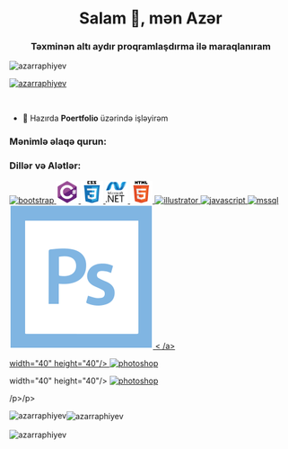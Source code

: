 <h1 align="center">Salam 👋, mən Azər</h1>
<h3 align="center">Təxminən altı aydır proqramlaşdırma ilə maraqlanıram</h3>

<p align="left" > <img src="https://komarev.com/ghpvc/?username=azarraphiyev&label=Profile%20views&color=0e75b6&style=flat" alt="azarraphiyev" /> </p>

<p align="left"> <a href="https://github.com/ryo-ma/github-profile-trophy"><img src="https://github-profile-trophy.vercel.app/?username=azarraphiyev" alt="azarraphiyev " /></a> </p>

<p align="left"> <a href="https://twitter.com/" target="blank"><img src="https://img. qalxanlar.io/twitter/follow/?logo=twitter&style=for-the-badge" alt="" /></a> </p>

- 🔭 Hazırda **Poertfolio** üzərində işləyirəm

<h3 align="left" ">Mənimlə əlaqə qurun:</h3>
<p align="left">
</p>

<h3 align="left">Dillər və Alətlər:</h3>
<p align="left"> <a href="https://getbootstrap.com" target="_blank" rel="noreferrer"> <img src="https://raw.githubusercontent.com/devicons/devicon /master/icons/bootstrap/bootstrap-plain-wordmark.svg" alt="bootstrap" width="40" height="40"/> </a> <a href="https://www.w3schools.com /cs/" target="_blank" rel="noreferrer"> <img src="https://raw.githubusercontent.com/devicons/devicon/master/icons/csharp/csharp-original.svg" alt="csharp " width="40" height="40"/> </a> <a href="https://www.w3schools.com/css/" target="_blank" rel="noreferrer"><img src="https://raw.githubusercontent.com/devicons/devicon/master/icons/css3/css3-original-wordmark.svg" alt="css3" width="40" height="40"/> </a> <a href="https://dotnet.microsoft.com/" target="_blank" rel="noreferrer"> <img src="https://raw.githubusercontent.com/devicons/devicon/ master/icons/dot-net/dot-net-original-wordmark.svg" alt="dotnet" width="40" height="40"/> </a> <a href="https://www. w3.org/html/" target="_blank" rel="noreferrer"> <img src="https://raw.githubusercontent.com/devicons/devicon/master/icons/html5/html5-original-wordmark.svg " alt="html5"width="40" height="40"/> </a> <a href="https://www.adobe.com/in/products/illustrator.html" target="_blank" rel="noreferrer"> <img src="https://www.vectorlogo.zone/logos/adobe_illustrator/adobe_illustrator-icon.svg" alt="illustrator" width="40" height="40"/> </a> <a href= "https://developer.mozilla.org/en-US/docs/Web/JavaScript" target="_blank" rel="noreferrer"> <img src="https://raw.githubusercontent.com/devicons/devicon /master/icons/javascript/javascript-original.svg" alt="javascript" width="40" height="40"/> </a> <a href="https://www.microsoft.com/en-us/sql-server" target="_blank" rel="noreferrer"> <img src="https://www.svgrepo.com/show/303229/microsoft-sql-server-logo. svg" alt="mssql" width="40" height="40"/> </a> <a href="https://www.photoshop.com/en" target="_blank" rel="noreferrer" > <img src="https://raw.githubusercontent.com/devicons/devicon/master/icons/photoshop/photoshop-line.svg" alt="photoshop" eni="40" hündürlük="40"/> < /a> </p>width="40" height="40"/> </a> <a href="https://www.photoshop.com/en" target="_blank" rel="noreferrer"> <img src="https ://raw.githubusercontent.com/devicons/devicon/master/icons/photoshop/photoshop-line.svg" alt="photoshop" width="40" height="40"/> </a> </p>width="40" height="40"/> </a> <a href="https://www.photoshop.com/en" target="_blank" rel="noreferrer"> <img src="https ://raw.githubusercontent.com/devicons/devicon/master/icons/photoshop/photoshop-line.svg" alt="photoshop" width="40" height="40"/> </a> </p>/p>/p>

<p><img align="left" src="https://github-readme-stats.vercel.app/api/top-langs?username=azarraphiyev&show_icons=true&locale=en&layout=compact" alt="azarraphiyev" /> </p>

<p> <img align="center" src="https://github-readme-stats.vercel.app/api?username=azarraphiyev&show_icons=true&locale=en" alt="azarraphiyev" /> </p>

<p><img align="center" src="https://github-readme-streak-stats.herokuapp.com/?user=azarraphiyev&" alt="azarraphiyev" /></p>
